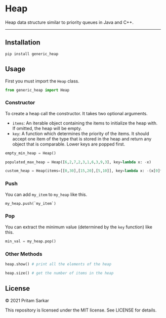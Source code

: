 # Heap

Heap data structure similar to priority queues in Java and C++.

---

## Installation

```
pip install generic_heap
```

## Usage

First you must import the `Heap` class.

```py
from generic_heap import Heap
```

### Constructor

To create a heap call the constructor. It takes two optional arguments.

- `items`: An iterable object containing the items to initialize the heap with. If omitted, the heap will be empty.
- `key`: A function which determines the priority of the items. It should accept one item of the type that is stored in the heap and return any object that is comparable. Lower keys are popped first.

```py
empty_min_heap = Heap()

populated_max_heap = Heap([6,2,7,2,3,1,6,3,9,3], key=lambda x: -x)

custom_heap = Heap(items=[[0,30],[15,20],[5,10]], key=lambda x: -(x[0]*x[0]+x[1]*x[1]))
```

### Push

You can add `my_item` to `my_heap` like this.

```py
my_heap.push(`my_item`)
```

### Pop

You can extract the minimum value (determined by the `key` function) like this.

```py
min_val = my_heap.pop()
```

### Other Methods

```py
heap.show() # print all the elements of the heap

heap.size() # get the number of items in the heap
```

## License

© 2021 Pritam Sarkar

This repository is licensed under the MIT license. See LICENSE for details.

